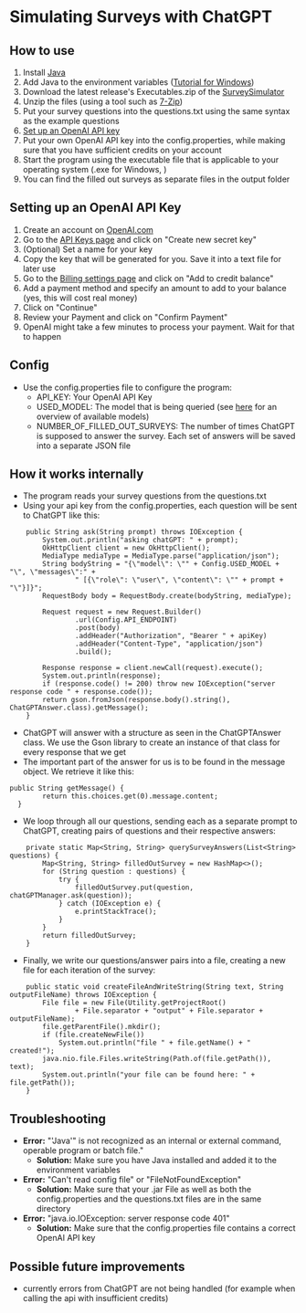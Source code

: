 # Simulating Surveys with ChatGPT
## How to use
1. Install [Java](https://openjdk.org/)
2. Add Java to the environment variables ([Tutorial for Windows](https://www.onlinetutorialspoint.com/java8/java-8-how-to-set-java_home-on-windows10.html))
3. Download the latest release's Executables.zip of the [SurveySimulator](https://github.com/ronnyporsch/SurveySimulator/releases/latest)
4. Unzip the files (using a tool such as [7-Zip](https://www.7-zip.org/))
5. Put your survey questions into the questions.txt using the same syntax as the example questions
6. [Set up an OpenAI API key](#creating-an-openai-api-key) 
7. Put your own OpenAI API key into the config.properties, while making sure that you have sufficient credits on your account
8. Start the program using the executable file that is applicable to your operating system (.exe for Windows, )
9. You can find the filled out surveys as separate files in the output folder

## Setting up an OpenAI API Key
1. Create an account on [OpenAI.com](https://platform.openai.com/)
2. Go to the [API Keys page](https://platform.openai.com/api-keys) and click on "Create new secret key"
3. (Optional) Set a name for your key
4. Copy the key that will be generated for you. Save it into a text file for later use
5. Go to the [Billing settings page](https://platform.openai.com/account/billing/overview) and click on "Add to credit balance"
6. Add a payment method and specify an amount to add to your balance (yes, this will cost real money)
7. Click on "Continue"
8. Review your Payment and click on "Confirm Payment"
9. OpenAI might take a few minutes to process your payment. Wait for that to happen 

## Config
- Use the config.properties file to configure the program:
  - API_KEY: Your OpenAI API Key
  - USED_MODEL: The model that is being queried (see [here](https://platform.openai.com/docs/models) for an overview of available models)
  - NUMBER_OF_FILLED_OUT_SURVEYS: The number of times ChatGPT is supposed to answer the survey. Each set of answers will be saved into a separate JSON file

## How it works internally
- The program reads your survey questions from the questions.txt
- Using your api key from the config.properties, each question will be sent to ChatGPT like this:
```
    public String ask(String prompt) throws IOException {
        System.out.println("asking chatGPT: " + prompt);
        OkHttpClient client = new OkHttpClient();
        MediaType mediaType = MediaType.parse("application/json");
        String bodyString = "{\"model\": \"" + Config.USED_MODEL + "\", \"messages\":" +
                " [{\"role\": \"user\", \"content\": \"" + prompt + "\"}]}";
        RequestBody body = RequestBody.create(bodyString, mediaType);

        Request request = new Request.Builder()
                .url(Config.API_ENDPOINT)
                .post(body)
                .addHeader("Authorization", "Bearer " + apiKey)
                .addHeader("Content-Type", "application/json")
                .build();

        Response response = client.newCall(request).execute();
        System.out.println(response);
        if (response.code() != 200) throw new IOException("server response code " + response.code());
        return gson.fromJson(response.body().string(), ChatGPTAnswer.class).getMessage();
    }
```
- ChatGPT will answer with a structure as seen in the ChatGPTAnswer class. We use the Gson library to create an instance of that class for every response that we get
- The important part of the answer for us is to be found in the message object. We retrieve it like this:
```
public String getMessage() {
        return this.choices.get(0).message.content;
  }
```

- We loop through all our questions, sending each as a separate prompt to ChatGPT, creating pairs of questions and their respective answers:
```
    private static Map<String, String> querySurveyAnswers(List<String> questions) {
        Map<String, String> filledOutSurvey = new HashMap<>();
        for (String question : questions) {
            try {
                filledOutSurvey.put(question, chatGPTManager.ask(question));
            } catch (IOException e) {
                e.printStackTrace();
            }
        }
        return filledOutSurvey;
    }
```
- Finally, we write our questions/answer pairs into a file, creating a new file for each iteration of the survey:
```
    public static void createFileAndWriteString(String text, String outputFileName) throws IOException {
        File file = new File(Utility.getProjectRoot() 
                + File.separator + "output" + File.separator + outputFileName);
        file.getParentFile().mkdir();
        if (file.createNewFile())
            System.out.println("file " + file.getName() + " created!");
        java.nio.file.Files.writeString(Path.of(file.getPath()), text);
        System.out.println("your file can be found here: " + file.getPath());
    }
```

## Troubleshooting
- **Error:** "'Java'" is not recognized as an internal or external command, operable program or batch file."
  - **Solution:** Make sure you have Java installed and added it to the environment variables
- **Error:** "Can't read config file" or "FileNotFoundException"
  - **Solution:** Make sure that your .jar File as well as both the config.properties and the questions.txt files are in the same directory   
- **Error:** "java.io.IOException: server response code 401"
  - **Solution:** Make sure that the config.properties file contains a correct OpenAI API key

## Possible future improvements
- currently errors from ChatGPT are not being handled (for example when calling the api with insufficient credits)